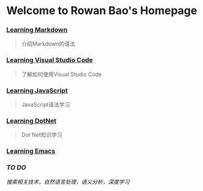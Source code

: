 # Welcome to Rowan Bao's Homepage

### [Learning Markdown](\blog\Learning_Markdown)
>介绍Markdown的语法

### [Learning Visual Studio Code](\blog\VS_Code)
>了解如何使用Visual Studio Code 

### [Learning JavaScript](\blog\Learning_JavaScript)
>JavaScript语法学习

### [Learning DotNet](\blog\Learning_DotNet)
>Dot Net知识学习

### [Learning Emacs](\blog\Learning_Emacs)

### *TO DO*
*搜索相关技术，自然语言处理，语义分析，深度学习*